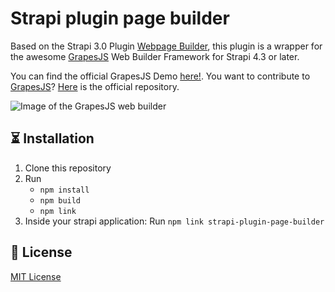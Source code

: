 # Strapi plugin page builder

Based on the Strapi 3.0 Plugin [Webpage Builder](https://github.com/uwizy/strapi-plugin-webpage-builder), this plugin is a wrapper for the awesome [GrapesJS](https://grapesjs.com/) Web Builder Framework for Strapi 4.3 or later.

You can find the official GrapesJS Demo [here!](https://grapesjs.com/demo.html). You want to contribute to  [GrapesJS](https://grapesjs.com/)? [Here](https://github.com/artf/grapesjs) is the official repository.

<img alt="Image of the GrapesJS web builder" src="https://grapesjs.com/img/sc-grapesjs-newsletter-demo.jpg">

## ⏳ Installation
1. Clone this repository
2. Run 
    * `npm install`
    * `npm build`
    * `npm link`
3. Inside your strapi application: Run `npm link strapi-plugin-page-builder`

## 📝 License

[MIT License](LICENSE.md)